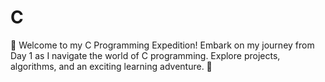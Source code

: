 # C
🚀 Welcome to my C Programming Expedition! Embark on my journey from Day 1 as I navigate the world of C programming. Explore projects, algorithms, and an exciting learning adventure. 🌟
